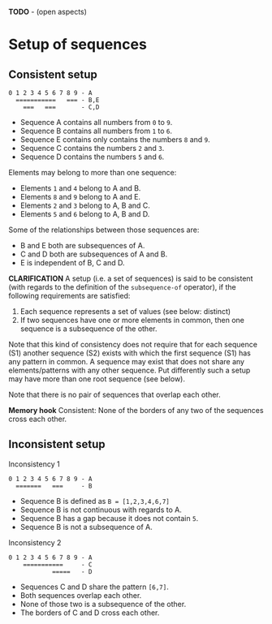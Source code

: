 
**TODO** - (open aspects)

<!-- ======================================================================= -->
# Setup of sequences

<!-- ======================================================================= -->
## Consistent setup

```
0 1 2 3 4 5 6 7 8 9 - A
  ===========   === - B,E
    ===   ===       - C,D
```

* Sequence A contains all numbers from `0` to `9`.
* Sequence B contains all numbers from `1` to `6`.
* Sequence E contains only contains the numbers `8` and `9`.
* Sequence C contains the numbers `2` and `3`.
* Sequence D contains the numbers `5` and `6`.

Elements may belong to more than one sequence:

* Elements `1` and `4` belong to A and B.
* Elements `8` and `9` belong to A and E.
* Elements `2` and `3` belong to A, B and C.
* Elements `5` and `6` belong to A, B and D.

Some of the relationships between those sequences are:

* B and E both are subsequences of A.
* C and D both are subsequences of A and B.
* E is independent of B, C and D.

**CLARIFICATION**
A setup (i.e. a set of sequences) is said to be consistent (with regards to the
definition of the `subsequence-of` operator), if the following requirements are
satisfied:

1. Each sequence represents a set of values (see below: distinct)
2. If two sequences have one or more elements in common,
   then one sequence is a subsequence of the other.

Note that this kind of consistency does not require that for each sequence (S1)
another sequence (S2) exists with which the first sequence (S1) has any pattern
in common. A sequence may exist that does not share any elements/patterns with
any other sequence. Put differently such a setup may have more than one root
sequence (see below).

Note that there is no pair of sequences that overlap each other.

**Memory hook**
Consistent: None of the borders of any two of the sequences cross each other.

<!-- ======================================================================= -->
## Inconsistent setup

Inconsistency 1

```
0 1 2 3 4 5 6 7 8 9 - A
  =======   ===     - B
```

* Sequence B is defined as `B = [1,2,3,4,6,7]`
* Sequence B is not continuous with regards to A.
* Sequence B has a gap because it does not contain `5`.
* Sequence B is not a subsequence of A.

Inconsistency 2

```
0 1 2 3 4 5 6 7 8 9 - A
    ===========     - C
            =====   - D
```

* Sequences C and D share the pattern `[6,7]`.
* Both sequences overlap each other.
* None of those two is a subsequence of the other.
* The borders of C and D cross each other.

